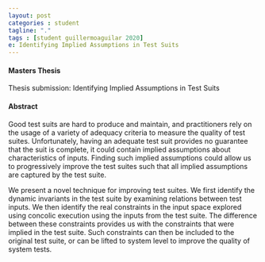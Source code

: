 ```yaml
---
layout: post
categories : student
tagline: "."
tags : [student guillermoaguilar 2020]
e: Identifying Implied Assumptions in Test Suits
---
```


#### Masters Thesis

Thesis submission: Identifying Implied Assumptions in Test Suits

#### Abstract

Good test suits are hard to produce and maintain, and practitioners rely on the
usage of a variety of adequacy criteria to measure the quality of test suites.
Unfortunately, having an adequate test suit provides no guarantee that the suit
is complete, it could contain implied assumptions about characteristics of
inputs. Finding such implied assumptions could allow us to progressively improve
the test suites such that all implied assumptions are captured by the test
suite.

We present a novel technique for improving test suites. We first identify the
dynamic invariants in the test suite by examining relations between test inputs.
We then identify the real constraints in the input space explored using concolic
execution using the inputs from the test suite. The difference between these
constraints provides us with the constraints that were implied in the test
suite. Such constraints can then be included to the original test suite, or can
be lifted to system level to improve the quality of system tests.
